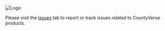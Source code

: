 ![Logo](https://avatars.githubusercontent.com/u/235932797?s=192&v=4)

Please visit the [Issues](https://github.com/CountyVerse/CountyVerse/issues) tab to report or track issues related to CountyVerse products.
